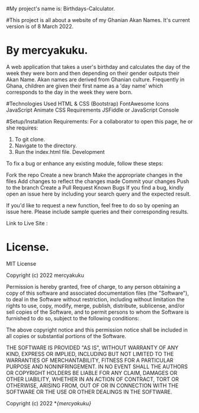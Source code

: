 #My project's name is: 
Birthdays-Calculator.

#This project is all about a website of my Ghanian Akan Names. It's current version is of 8 March 2022.
# By mercyakuku.

A web application that takes a user's birthday and calculates the day of the week they were born and then depending on their gender outputs their Akan Name. Akan names are derived from Ghanian culture. Frequently in Ghana, children are given their first name as a 'day name' which corresponds to the day in the week they were born.

#Technologies Used
HTML & CSS (Bootstrap)
FontAwesome Icons
JavaScript 
Animate CSS
Requirements
JSFiddle or JavaScript Console

#Setup/Installation Requirements:
For a collaborator to open this page, he or she requires:
1. To git clone.
2. Navigate to the directory.
3. Run the index.html file.
Development

To fix a bug or enhance any existing module, follow these steps:

Fork the repo
Create a new branch 
Make the appropriate changes in the files
Add changes to reflect the changes made
Commit your changes 
Push to the branch 
Create a Pull Request
Known Bugs
If you find a bug, kindly open an issue here by including your search query and the expected result.

If you'd like to request a new function, feel free to do so by opening an issue here. Please include sample queries and their corresponding results.

Link to Live Site : 

# License.
MIT License

Copyright (c) 2022 mercyakuku

Permission is hereby granted, free of charge, to any person obtaining a copy
of this software and associated documentation files (the "Software"), to deal
in the Software without restriction, including without limitation the rights
to use, copy, modify, merge, publish, distribute, sublicense, and/or sell
copies of the Software, and to permit persons to whom the Software is
furnished to do so, subject to the following conditions:

The above copyright notice and this permission notice shall be included in all
copies or substantial portions of the Software.

THE SOFTWARE IS PROVIDED "AS IS", WITHOUT WARRANTY OF ANY KIND, EXPRESS OR
IMPLIED, INCLUDING BUT NOT LIMITED TO THE WARRANTIES OF MERCHANTABILITY,
FITNESS FOR A PARTICULAR PURPOSE AND NONINFRINGEMENT. IN NO EVENT SHALL THE
AUTHORS OR COPYRIGHT HOLDERS BE LIABLE FOR ANY CLAIM, DAMAGES OR OTHER
LIABILITY, WHETHER IN AN ACTION OF CONTRACT, TORT OR OTHERWISE, ARISING FROM,
OUT OF OR IN CONNECTION WITH THE SOFTWARE OR THE USE OR OTHER DEALINGS IN THE
SOFTWARE.

Copyright (c) 2022 **{mercyakuku}*